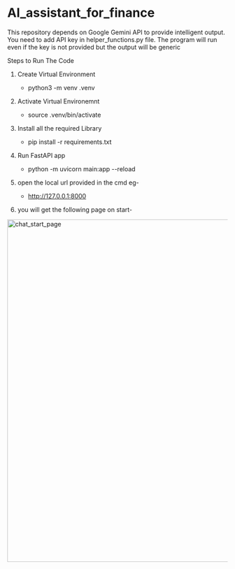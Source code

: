 # AI_assistant_for_finance

This repository depends on Google Gemini API to provide intelligent output. You need to add API key in helper_functions.py file. The program will run even if the key is not provided but the output will be generic


Steps to Run The Code

1. Create Virtual Environment
    - python3 -m venv .venv

2. Activate Virtual Environemnt
    - source .venv/bin/activate

3. Install all the required Library
    - pip install -r requirements.txt

4. Run FastAPI app
    - python -m uvicorn main:app --reload

5. open the local url provided in the cmd eg-
    - http://127.0.0.1:8000

6. you will get the following page on start-
   
<img width="1452" height="784" alt="chat_start_page" src="https://github.com/user-attachments/assets/849d8252-8a24-4aed-a579-4fa175d14d07" />


